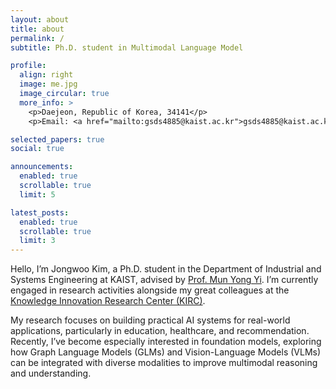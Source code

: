 ```yaml
---
layout: about
title: about
permalink: /
subtitle: Ph.D. student in Multimodal Language Model

profile:
  align: right
  image: me.jpg
  image_circular: true
  more_info: >
    <p>Daejeon, Republic of Korea, 34141</p>
    <p>Email: <a href="mailto:gsds4885@kaist.ac.kr">gsds4885@kaist.ac.kr</a></p>

selected_papers: true
social: true

announcements:
  enabled: true
  scrollable: true
  limit: 5

latest_posts:
  enabled: true
  scrollable: true
  limit: 3
---
```


Hello, I’m Jongwoo Kim, a Ph.D. student in the Department of Industrial and Systems Engineering at KAIST, advised by [Prof. Mun Yong Yi](https://sites.google.com/view/myyi-kaist). I’m currently engaged in research activities alongside my great colleagues at the [Knowledge Innovation Research Center (KIRC)](https://kirc.kaist.ac.kr).

My research focuses on building practical AI systems for real-world applications, particularly in education, healthcare, and recommendation. Recently, I’ve become especially interested in foundation models, exploring how Graph Language Models (GLMs) and Vision-Language Models (VLMs) can be integrated with diverse modalities to improve multimodal reasoning and understanding.

